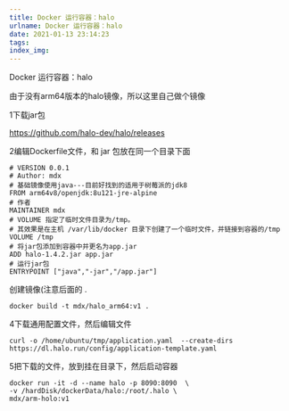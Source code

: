 ```yaml
---
title: Docker 运行容器：halo
urlname: Docker 运行容器：halo
date: 2021-01-13 23:14:23
tags:
index_img:
---
```


Docker 运行容器：halo

由于没有arm64版本的halo镜像，所以这里自己做个镜像



1下载jar包

https://github.com/halo-dev/halo/releases

2编辑Dockerfile文件，和 jar 包放在同一个目录下面

```
# VERSION 0.0.1
# Author: mdx
# 基础镜像使用java---目前好找到的适用于树莓派的jdk8
FROM arm64v8/openjdk:8u121-jre-alpine
# 作者
MAINTAINER mdx 
# VOLUME 指定了临时文件目录为/tmp。
# 其效果是在主机 /var/lib/docker 目录下创建了一个临时文件，并链接到容器的/tmp
VOLUME /tmp
# 将jar包添加到容器中并更名为app.jar
ADD halo-1.4.2.jar app.jar
# 运行jar包
ENTRYPOINT ["java","-jar","/app.jar"]
```

创建镜像(注意后面的 .

```
docker build -t mdx/halo_arm64:v1 .
```

4下载通用配置文件，然后编辑文件

```
curl -o /home/ubuntu/tmp/application.yaml  --create-dirs  https://dl.halo.run/config/application-template.yaml
```



5把下载的文件，放到挂在目录下，然后启动容器

```
docker run -it -d --name halo -p 8090:8090  \
-v /hardDisk/dockerData/halo:/root/.halo \
mdx/arm-holo:v1
```